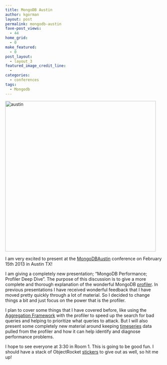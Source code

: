 ```yaml
---
title: MongoDB Austin
author: kgorman
layout: post
permalink: mongodb-austin
fave-post_views:
  - 44
home_grid:
  - 0
make_featured:
  - 0
post_layout:
  - layout_3
featured_image_credit_line:
  -
categories:
  - conferences
tags:
  - Mongodb
---
```

<img src="http://www.kennygorman.com/wordpress/wp-content/uploads/2013/01/austin.jpg" alt="austin" width="480" class="alignleft wp-image-2956" />

I am very excited to present at the [MongoDBAustin][1] conference on February 15th 2013 in Austin TX!

I am giving a completely new presentation; &#8220;MongoDB Performance; Profiler Deep Dive&#8221;. The purpose of this discussion is to give a more complete and thorough explanation of the wonderful MongoDB <a href="http://docs.mongodb.org/manual/tutorial/manage-the-database-profiler/" target="_blank">profiler</a>. In previous presentations I have received wonderful feedback that I have moved pretty quickly through a lot of material. So I decided to change things a bit and just focus on the power that is the profiler.

I plan to cover some things that I have covered before, like using the <a href="http://docs.mongodb.org/manual/applications/aggregation/" target="_blank">Aggregation Framework</a> with the profiler to speed up the search for bad queries and helping to prioritize what queries to attack. But I will also present some completely new material around keeping <a href="http://en.wikipedia.org/wiki/Time_series" target="_blank">timeseries</a> data pulled from the profiler and how it can help identify and diagnose performance problems.

I hope to see everyone at 3:30 in Room 1. This is going to be good fun. I should have a stack of ObjectRocket <a href="http://www.stickermule.com/gallery/117-object-rocket-stickers" target="_blank">stickers</a> to give out as well, so hit me up!

 [1]: http://www.10gen.com/events/mongodb-austin
